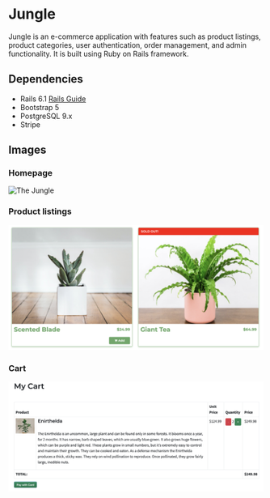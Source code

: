 # Jungle

Jungle is an e-commerce application with features such as product listings, product categories, user authentication, order management, and admin functionality. It is built using Ruby on Rails framework.

## Dependencies

- Rails 6.1 [Rails Guide](http://guides.rubyonrails.org/v6.1/)
- Bootstrap 5
- PostgreSQL 9.x
- Stripe

## Images

### Homepage 

![The Jungle](readmeimages/thejungle.png)

### Product listings

![Products](readmeimages/products.png)

### Cart

![Cart](readmeimages/cart.png)

